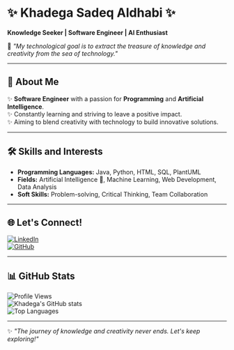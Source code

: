 # ✨ Khadega Sadeq Aldhabi ✨  
**Knowledge Seeker | Software Engineer | AI Enthusiast**  

🌟 *"My technological goal is to extract the treasure of knowledge and creativity from the sea of technology."*  

---

## 📌 About Me  
✨ **Software Engineer** with a passion for **Programming** and **Artificial Intelligence**.  
✨ Constantly learning and striving to leave a positive impact.  
✨ Aiming to blend creativity with technology to build innovative solutions.  

---

## 🛠️ Skills and Interests  
- **Programming Languages:** Java, Python, HTML, SQL, PlantUML
- **Fields:** Artificial Intelligence 🤖, Machine Learning, Web Development, Data Analysis  
- **Soft Skills:** Problem-solving, Critical Thinking, Team Collaboration  

---

## 🌐 Let's Connect!  
[![LinkedIn](https://img.shields.io/badge/LinkedIn-Connect-blue)](https://www.linkedin.com/in/khadega-sadeq-5b408a2b4?utm_source=share&utm_campaign=share_via&utm_content=profile&utm_medium=android_app)  
[![GitHub](https://img.shields.io/badge/GitHub-Follow-black)](https://github.com/khadegasadeq)  

---

## 📊 GitHub Stats  
![Profile Views](https://komarev.com/ghpvc/?username=khadegasadeq&color=blue&style=flat-square)  
![Khadega's GitHub stats](https://github-readme-stats.vercel.app/api?username=khadegasadeq&show_icons=true&theme=radical)  
![Top Languages](https://github-readme-stats.vercel.app/api/top-langs/?username=khadegasadeq&layout=compact&theme=radical)  

---

✨ *"The journey of knowledge and creativity never ends. Let's keep exploring!"*
